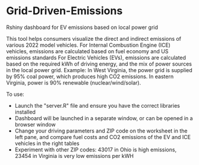 # Grid-Driven-Emissions
 Rshiny dashboard for EV emissions based on local power grid

This tool helps consumers visualize the direct and indirect emissions of various 2022 model vehicles.
For Internal Combustion Engine (ICE) vehicles, emissions are calculated based on fuel economy and US emissions standards
For Electric Vehicles (EVs), emissions are calculated based on the required kWh of driving energy, and the mix of power sources in the local power grid.
Example: In West Virginia, the power grid is supplied by 95% coal power, which produces high CO2 emissions.  In eastern Virginia, power is 90% renewable (nuclear/wind/solar).

To use:
- Launch the "server.R" file and ensure you have the correct libraries installed
- Dashboard will be launched in a separate window, or can be opened in a browser window
- Change your driving parameters and ZIP code on the worksheet in the left pane, and compare fuel costs and CO2 emissions of the EV and ICE vehicles in the right tables
- Experiment with other ZIP codes:  43017 in Ohio is high emissions, 23454 in Virginia is very low emissions per kWH
